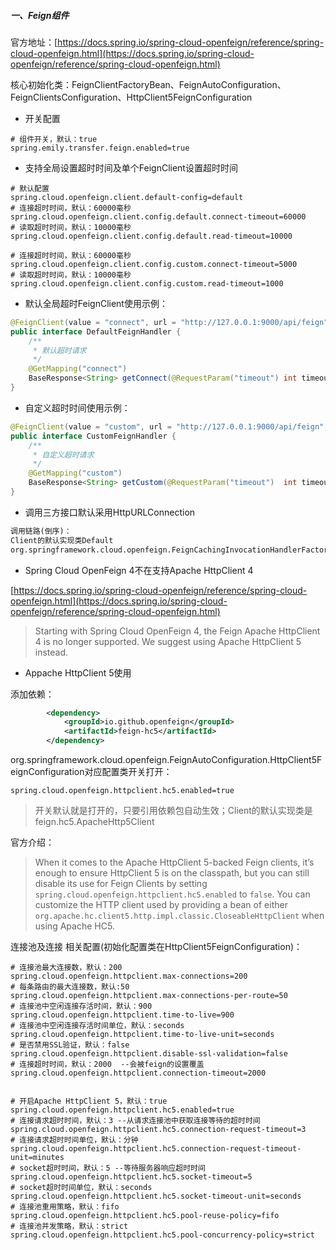 ##### 一、Feign组件

官方地址：[https://docs.spring.io/spring-cloud-openfeign/reference/spring-cloud-openfeign.html](https://docs.spring.io/spring-cloud-openfeign/reference/spring-cloud-openfeign.html)

核心初始化类：FeignClientFactoryBean、FeignAutoConfiguration、FeignClientsConfiguration、HttpClient5FeignConfiguration

- 开关配置

```properties
# 组件开关，默认：true
spring.emily.transfer.feign.enabled=true
```

- 支持全局设置超时时间及单个FeignClient设置超时时间

```properties
# 默认配置
spring.cloud.openfeign.client.default-config=default
# 连接超时时间，默认：60000毫秒
spring.cloud.openfeign.client.config.default.connect-timeout=60000
# 读取超时时间，默认：10000毫秒
spring.cloud.openfeign.client.config.default.read-timeout=10000

# 连接超时时间，默认：60000毫秒
spring.cloud.openfeign.client.config.custom.connect-timeout=5000
# 读取超时时间，默认：10000毫秒
spring.cloud.openfeign.client.config.custom.read-timeout=1000
```

- 默认全局超时FeignClient使用示例：

```java
@FeignClient(value = "connect", url = "http://127.0.0.1:9000/api/feign")
public interface DefaultFeignHandler {
    /**
     * 默认超时请求
     */
    @GetMapping("connect")
    BaseResponse<String> getConnect(@RequestParam("timeout") int timeout);
}
```

- 自定义超时时间使用示例：

```java
@FeignClient(value = "custom", url = "http://127.0.0.1:9000/api/feign", contextId = "custom")
public interface CustomFeignHandler {
    /**
     * 自定义超时请求
     */
    @GetMapping("custom")
    BaseResponse<String> getCustom(@RequestParam("timeout")  int timeout);
}
```

- 调用三方接口默认采用HttpURLConnection

```tex
调用链路(倒序)：
Client的默认实现类Default
org.springframework.cloud.openfeign.FeignCachingInvocationHandlerFactory#create
```

- Spring Cloud OpenFeign 4不在支持Apache HttpClient 4

[https://docs.spring.io/spring-cloud-openfeign/reference/spring-cloud-openfeign.html](https://docs.spring.io/spring-cloud-openfeign/reference/spring-cloud-openfeign.html)

> Starting with Spring Cloud OpenFeign 4, the Feign Apache HttpClient 4 is no longer supported. We suggest using Apache HttpClient 5 instead.

- Appache HttpClient 5使用

添加依赖：

```xml
        <dependency>
            <groupId>io.github.openfeign</groupId>
            <artifactId>feign-hc5</artifactId>
        </dependency>
```

org.springframework.cloud.openfeign.FeignAutoConfiguration.HttpClient5FeignConfiguration对应配置类开关打开：

```
spring.cloud.openfeign.httpclient.hc5.enabled=true
```

> 开关默认就是打开的，只要引用依赖包自动生效；Client的默认实现类是feign.hc5.ApacheHttp5Client

官方介绍：

> When it comes to the Apache HttpClient 5-backed Feign clients, it’s enough to ensure HttpClient 5 is on the classpath, but you can still disable its use for Feign Clients by setting `spring.cloud.openfeign.httpclient.hc5.enabled` to `false`. You can customize the HTTP client used by providing a bean of either `org.apache.hc.client5.http.impl.classic.CloseableHttpClient` when using Apache HC5.

连接池及连接 相关配置(初始化配置类在HttpClient5FeignConfiguration)：

```properties
# 连接池最大连接数，默认：200
spring.cloud.openfeign.httpclient.max-connections=200
# 每条路由的最大连接数，默认:50
spring.cloud.openfeign.httpclient.max-connections-per-route=50
# 连接池中空闲连接存活时间，默认：900
spring.cloud.openfeign.httpclient.time-to-live=900
# 连接池中空闲连接存活时间单位，默认：seconds
spring.cloud.openfeign.httpclient.time-to-live-unit=seconds
# 是否禁用SSL验证，默认：false
spring.cloud.openfeign.httpclient.disable-ssl-validation=false
# 连接超时时间，默认：2000  --会被feign的设置覆盖
spring.cloud.openfeign.httpclient.connection-timeout=2000


# 开启Apache HttpClient 5，默认：true
spring.cloud.openfeign.httpclient.hc5.enabled=true
# 连接请求超时时间，默认：3 --从请求连接池中获取连接等待的超时时间
spring.cloud.openfeign.httpclient.hc5.connection-request-timeout=3
# 连接请求超时时间单位，默认：分钟
spring.cloud.openfeign.httpclient.hc5.connection-request-timeout-unit=minutes
# socket超时时间，默认：5 --等待服务器响应超时时间
spring.cloud.openfeign.httpclient.hc5.socket-timeout=5
# socket超时时间单位，默认：seconds
spring.cloud.openfeign.httpclient.hc5.socket-timeout-unit=seconds
# 连接池重用策略，默认：fifo
spring.cloud.openfeign.httpclient.hc5.pool-reuse-policy=fifo
# 连接池并发策略，默认：strict
spring.cloud.openfeign.httpclient.hc5.pool-concurrency-policy=strict
```

